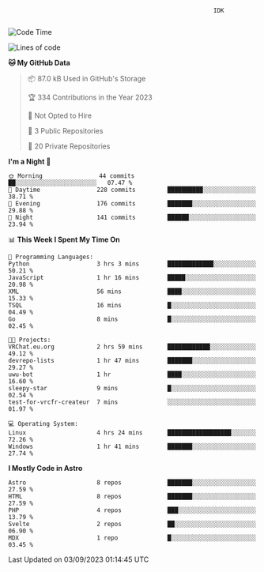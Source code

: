 ```text
                                                          IDK
                                       
```

<!--START_SECTION:waka-->
![Code Time](http://img.shields.io/badge/Code%20Time-21%20hrs%2059%20mins-blue)

![Lines of code](https://img.shields.io/badge/From%20Hello%20World%20I%27ve%20Written-112.1%20thousand%20lines%20of%20code-blue)

**🐱 My GitHub Data** 

> 📦 87.0 kB Used in GitHub's Storage 
 > 
> 🏆 334 Contributions in the Year 2023
 > 
> 🚫 Not Opted to Hire
 > 
> 📜 3 Public Repositories 
 > 
> 🔑 20 Private Repositories 
 > 
**I'm a Night 🦉** 

```text
🌞 Morning                44 commits          ██░░░░░░░░░░░░░░░░░░░░░░░   07.47 % 
🌆 Daytime                228 commits         ██████████░░░░░░░░░░░░░░░   38.71 % 
🌃 Evening                176 commits         ███████░░░░░░░░░░░░░░░░░░   29.88 % 
🌙 Night                  141 commits         ██████░░░░░░░░░░░░░░░░░░░   23.94 % 
```


📊 **This Week I Spent My Time On** 

```text
💬 Programming Languages: 
Python                   3 hrs 3 mins        █████████████░░░░░░░░░░░░   50.21 % 
JavaScript               1 hr 16 mins        █████░░░░░░░░░░░░░░░░░░░░   20.98 % 
XML                      56 mins             ████░░░░░░░░░░░░░░░░░░░░░   15.33 % 
TSQL                     16 mins             █░░░░░░░░░░░░░░░░░░░░░░░░   04.49 % 
Go                       8 mins              █░░░░░░░░░░░░░░░░░░░░░░░░   02.45 % 

🐱‍💻 Projects: 
VRChat.eu.org            2 hrs 59 mins       ████████████░░░░░░░░░░░░░   49.12 % 
devrepo-lists            1 hr 47 mins        ███████░░░░░░░░░░░░░░░░░░   29.27 % 
uwu-bot                  1 hr                ████░░░░░░░░░░░░░░░░░░░░░   16.60 % 
sleepy-star              9 mins              █░░░░░░░░░░░░░░░░░░░░░░░░   02.54 % 
test-for-vrcfr-createur  7 mins              ░░░░░░░░░░░░░░░░░░░░░░░░░   01.97 % 

💻 Operating System: 
Linux                    4 hrs 24 mins       ██████████████████░░░░░░░   72.26 % 
Windows                  1 hr 41 mins        ███████░░░░░░░░░░░░░░░░░░   27.74 % 
```

**I Mostly Code in Astro** 

```text
Astro                    8 repos             ███████░░░░░░░░░░░░░░░░░░   27.59 % 
HTML                     8 repos             ███████░░░░░░░░░░░░░░░░░░   27.59 % 
PHP                      4 repos             ███░░░░░░░░░░░░░░░░░░░░░░   13.79 % 
Svelte                   2 repos             ██░░░░░░░░░░░░░░░░░░░░░░░   06.90 % 
MDX                      1 repo              █░░░░░░░░░░░░░░░░░░░░░░░░   03.45 % 
```




 Last Updated on 03/09/2023 01:14:45 UTC
<!--END_SECTION:waka-->
